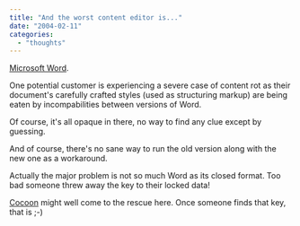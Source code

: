 ```yaml
---
title: "And the worst content editor is..."
date: "2004-02-11"
categories: 
  - "thoughts"
---
```


[Microsoft Word](http://www.microsoft.com/word).

One potential customer is experiencing a severe case of content rot as their document's carefully crafted styles (used as structuring markup) are being eaten by incompabilities between versions of Word.

Of course, it's all opaque in there, no way to find any clue except by guessing.

And of course, there's no sane way to run the old version along with the new one as a workaround.

Actually the major problem is not so much Word as its closed format. Too bad someone threw away the key to their locked data!

[Cocoon](http://cocoon.apache.org/) might well come to the rescue here. Once someone finds that key, that is ;-)
